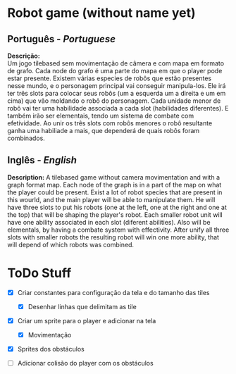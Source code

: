 # Robot game (without name yet)

## Português - *Portuguese*
**Descrição:**  
Um jogo tilebased sem movimentação de câmera e com mapa em formato de grafo. Cada node do grafo é uma parte do mapa em que o player pode estar presente.
Existem várias especies de robôs que estão presentes nesse mundo, e o personagem principal vai conseguir manipula-los. Ele irá ter três slots para colocar seus robôs (um a esquerda um a direita e um em cima) que vão moldando o robô do personagem. Cada unidade menor de robô vai ter uma habilidade associada a cada slot (habilidades diferentes). E também irão ser elementais, tendo um sistema de combate com efetividade.
Ao unir os três slots com robôs menores o robô resultante ganha uma habiliade a mais, que dependerá de quais robôs foram combinados.

## Inglês - *English*
**Description:**
A tilebased game without camera movimentation and with a graph format map. Each node of the graph is in a part of the map on what the player could be present.
Exist a lot of robot species that are present in this wourld, and the main player will be able to manipulate them. He will have three slots to put his robots (one at the left, one at the right and one at the top) that will be shaping the player's robot. Each smaller robot unit will have one ability associated in each slot (diferent abilities). Also will be elementals, by having a combate system with effectivity.
After unify all three slots with smaller robots the resulting robot will win one more ability, that will depend of which robots was combined.

# ToDo Stuff

- [x] Criar constantes para configuração da tela e do tamanho das tiles
    - [x] Desenhar linhas que delimitam as tile

- [x] Criar um sprite para o player e adicionar na tela
    - [x] Movimentação

- [x] Sprites dos obstáculos

- [ ] Adicionar colisão do player com os obstáculos
